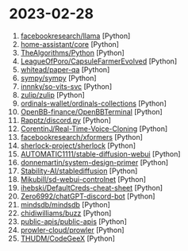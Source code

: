 # 2023-02-28

1. [facebookresearch/llama](https://github.com/facebookresearch/llama "Inference code for LLaMA models") [Python]
2. [home-assistant/core](https://github.com/home-assistant/core "🏡 Open source home automation that puts local control and privacy first.") [Python]
3. [TheAlgorithms/Python](https://github.com/TheAlgorithms/Python "All Algorithms implemented in Python") [Python]
4. [LeagueOfPoro/CapsuleFarmerEvolved](https://github.com/LeagueOfPoro/CapsuleFarmerEvolved "Automatically drops from lolesports.com and farm Esports Capsules") [Python]
5. [whitead/paper-qa](https://github.com/whitead/paper-qa "LLM Chain for answering questions from documents with citations") [Python]
6. [sympy/sympy](https://github.com/sympy/sympy "A computer algebra system written in pure Python") [Python]
7. [innnky/so-vits-svc](https://github.com/innnky/so-vits-svc "基于vits与softvc的歌声音色转换模型") [Python]
8. [zulip/zulip](https://github.com/zulip/zulip "Zulip server and web application. Open-source team chat that helps teams stay productive and focused.") [Python]
9. [ordinals-wallet/ordinals-collections](https://github.com/ordinals-wallet/ordinals-collections "A place for creators & builders to organize ordinal collections!") [Python]
10. [OpenBB-finance/OpenBBTerminal](https://github.com/OpenBB-finance/OpenBBTerminal "Investment Research for Everyone, Anywhere.") [Python]
11. [Rapptz/discord.py](https://github.com/Rapptz/discord.py "An API wrapper for Discord written in Python.") [Python]
12. [CorentinJ/Real-Time-Voice-Cloning](https://github.com/CorentinJ/Real-Time-Voice-Cloning "Clone a voice in 5 seconds to generate arbitrary speech in real-time") [Python]
13. [facebookresearch/xformers](https://github.com/facebookresearch/xformers "Hackable and optimized Transformers building blocks, supporting a composable construction.") [Python]
14. [sherlock-project/sherlock](https://github.com/sherlock-project/sherlock "🔎 Hunt down social media accounts by username across social networks") [Python]
15. [AUTOMATIC1111/stable-diffusion-webui](https://github.com/AUTOMATIC1111/stable-diffusion-webui "Stable Diffusion web UI") [Python]
16. [donnemartin/system-design-primer](https://github.com/donnemartin/system-design-primer "Learn how to design large-scale systems. Prep for the system design interview. Includes Anki flashcards.") [Python]
17. [Stability-AI/stablediffusion](https://github.com/Stability-AI/stablediffusion "High-Resolution Image Synthesis with Latent Diffusion Models") [Python]
18. [Mikubill/sd-webui-controlnet](https://github.com/Mikubill/sd-webui-controlnet "WebUI extension for ControlNet") [Python]
19. [ihebski/DefaultCreds-cheat-sheet](https://github.com/ihebski/DefaultCreds-cheat-sheet "One place for all the default credentials to assist the Blue/Red teamers activities on finding devices with default password 🛡️") [Python]
20. [Zero6992/chatGPT-discord-bot](https://github.com/Zero6992/chatGPT-discord-bot "Integrate ChatGPT into your own discord bot") [Python]
21. [mindsdb/mindsdb](https://github.com/mindsdb/mindsdb "In-Database Machine Learning") [Python]
22. [chidiwilliams/buzz](https://github.com/chidiwilliams/buzz "Buzz transcribes and translates audio offline on your personal computer. Powered by OpenAI's Whisper.") [Python]
23. [public-apis/public-apis](https://github.com/public-apis/public-apis "A collective list of free APIs") [Python]
24. [prowler-cloud/prowler](https://github.com/prowler-cloud/prowler "Prowler is an Open Source Security tool to perform Cloud Security best practices assessments, audits, incident response, continuous monitoring, hardening and forensics readiness. It contains hundreds of controls covering CIS, PCI-DSS, ISO27001, GDPR, HIPAA, FFIEC, SOC2, AWS FTR, ENS and custom security frameworks.") [Python]
25. [THUDM/CodeGeeX](https://github.com/THUDM/CodeGeeX "CodeGeeX: An Open Multilingual Code Generation Model") [Python]
